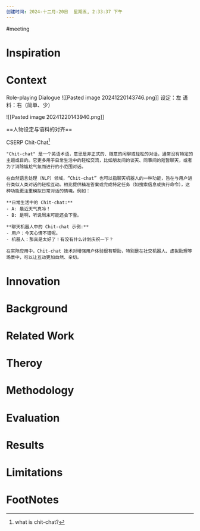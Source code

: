 ```yaml
---
创建时间: 2024-十二月-20日  星期五, 2:33:37 下午
---
```

#meeting 

# Inspiration


# Context
Role-playing Dialogue
![[Pasted image 20241220143746.png]]
设定：左
语料：右（简单、少）

![[Pasted image 20241220143940.png]]

==人物设定与语料的对齐==

CSERP
Chit-Chat[^1]
````ad-tip
"Chit-chat" 是一个英语术语，意思是非正式的、随意的闲聊或轻松的对话，通常没有特定的主题或目的。它更多用于日常生活中的轻松交流，比如朋友间的谈天、同事间的短暂聊天，或者为了消除尴尬气氛而进行的小范围对话。

在自然语言处理（NLP）领域，“Chit-chat” 也可以指聊天机器人的一种功能，旨在与用户进行类似人类对话的轻松互动。相比提供精准答案或完成特定任务（如搜索信息或执行命令），这种功能更注重模拟日常对话的情境。例如：

**日常生活中的 Chit-chat:**
- A: 最近天气真冷！
- B: 是啊，听说周末可能还会下雪。

**聊天机器人中的 Chit-chat 示例:**
- 用户：今天心情不错呢。
- 机器人：那真是太好了！有没有什么计划庆祝一下？

在实际应用中，Chit-chat 技术对增强用户体验很有帮助，特别是在社交机器人、虚拟助理等场景中，可以让互动更加自然、亲切。
````
# Innovation



# Background



# Related Work



# Theroy



# Methodology



# Evaluation



# Results



# Limitations



# FootNotes

[^1]: what is chit-chat?